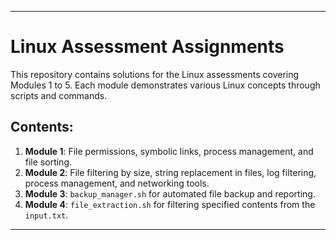 

---
# Linux Assessment Assignments

This repository contains solutions for the Linux assessments covering Modules 1 to 5. Each module demonstrates various Linux concepts through scripts and commands.

## Contents:
1. **Module 1**: File permissions, symbolic links, process management, and file sorting.
2. **Module 2**: File filtering by size, string replacement in files, log filtering, process management, and networking tools.
3. **Module 3**: `backup_manager.sh` for automated file backup and reporting.
4. **Module 4**: `file_extraction.sh` for filtering specified contents from the `input.txt`.
--- 